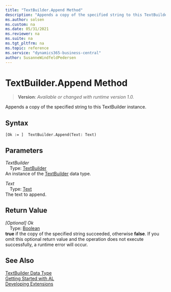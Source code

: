 ```yaml
---
title: "TextBuilder.Append Method"
description: "Appends a copy of the specified string to this TextBuilder instance."
ms.author: solsen
ms.custom: na
ms.date: 05/31/2021
ms.reviewer: na
ms.suite: na
ms.tgt_pltfrm: na
ms.topic: reference
ms.service: "dynamics365-business-central"
author: SusanneWindfeldPedersen
---
```

[//]: # (START>DO_NOT_EDIT)
[//]: # (IMPORTANT:Do not edit any of the content between here and the END>DO_NOT_EDIT.)
[//]: # (Any modifications should be made in the .xml files in the ModernDev repo.)
# TextBuilder.Append Method
> **Version**: _Available or changed with runtime version 1.0._

Appends a copy of the specified string to this TextBuilder instance.


## Syntax
```
[Ok := ]  TextBuilder.Append(Text: Text)
```
## Parameters
*TextBuilder*  
&emsp;Type: [TextBuilder](textbuilder-data-type.md)  
An instance of the [TextBuilder](textbuilder-data-type.md) data type.  

*Text*  
&emsp;Type: [Text](../text/text-data-type.md)  
The text to append.  


## Return Value
*[Optional] Ok*  
&emsp;Type: [Boolean](../boolean/boolean-data-type.md)  
**true** if the copy of the specified string succeeded, otherwise **false**. If you omit this optional return value and the operation does not execute successfully, a runtime error will occur.  


[//]: # (IMPORTANT: END>DO_NOT_EDIT)
## See Also
[TextBuilder Data Type](textbuilder-data-type.md)  
[Getting Started with AL](../../devenv-get-started.md)  
[Developing Extensions](../../devenv-dev-overview.md)
